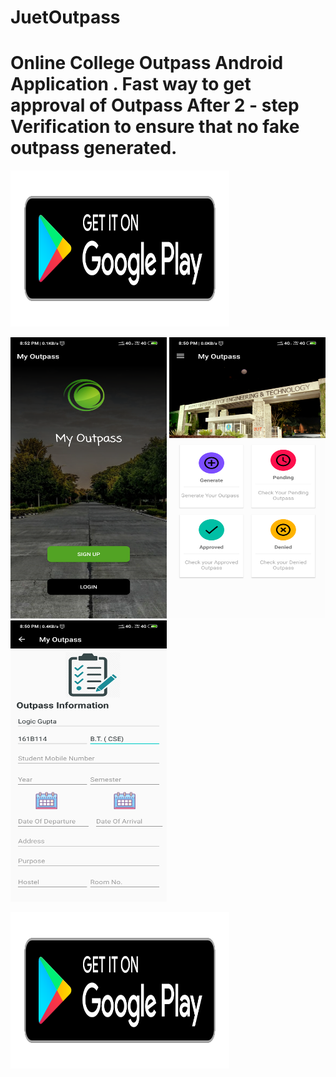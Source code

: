 # JuetOutpass

# Online College Outpass Android Application . Fast way to get approval of Outpass After 2 - step Verification to ensure that no fake outpass generated.

 
  <a href="https://play.google.com/store/apps/details?id=com.logic.android.myoutpass"><img width=" 350px" height="250px" src="https://github.com/logicgupta/JuetOutpass/blob/master/Images/en_badge_web_generic.png" /></a>


 <img width=" 250px" height="450px" src="https://github.com/logicgupta/JuetOutpass/blob/master/Images/Screenshot_2019-09-01-20-52-12-457_com.example.android.myoutpass.png"/>
 <img width=" 250px" height="450px" src="https://github.com/logicgupta/JuetOutpass/blob/master/Images/Screenshot_2019-09-01-20-50-14-633_com.example.android.myoutpass.png">
 <img width=" 250px" height="450px" src="https://github.com/logicgupta/JuetOutpass/blob/master/Images/Screenshot_2019-09-01-20-50-21-370_com.example.android.myoutpass.png">
 
  <a href="https://play.google.com/store/apps/details?id=com.logic.android.myoutpass"><img width=" 350px" height="250px" src="https://github.com/logicgupta/JuetOutpass/blob/master/Images/en_badge_web_generic.png" /></a>
